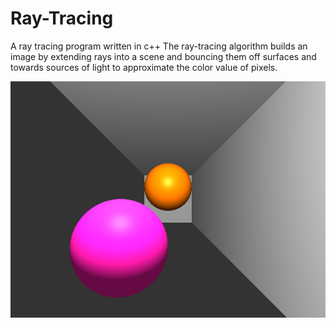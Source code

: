 # Ray-Tracing
A ray tracing program written in c++
The ray-tracing algorithm builds an image by extending rays into a scene and bouncing them off surfaces and towards sources of light to approximate the color value of pixels.

![alt text](https://github.com/khalilabidd/Ray-Tracing/blob/main/scene_result.png)
